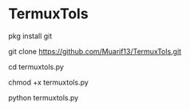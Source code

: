 # TermuxTols

pkg install git

git clone https://github.com/Muarif13/TermuxTols.git

cd termuxtols.py

chmod +x termuxtols.py

python termuxtols.py

